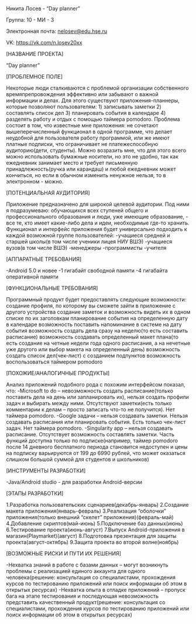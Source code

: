Никита Лосев - “Day planner”

Группа: 10 - МИ - 3

Электронная почта: nelosev@edu.hse.ru

VK: https://vk.com/n.losev20xx

[НАЗВАНИЕ ПРОЕКТА]

“Day planner”

[ПРОБЛЕМНОЕ ПОЛЕ]

Некоторые люди сталкиваются с проблемой организации собственного времяпрепровождения эффективно или забывают о важной информации и делах. Для этого существуют приложения-планнеры, которые позволяют пользователям: 1) записывать заметки 2) составлять список дел 3) планировать события в календаре 4) разделять работу и отдых с помощью таймера pomodoro. Проблема состоит в том, что известные мне приложения: не сочетают вышеперечисленный функционал в одной программе, что делает неудобной для пользователя работу программой, или же имеют платные подписки, что ограничивает не платежеспособную аудиторию(дети, студенты). Можно возразить мне, что для этого всего можно использовать бумажные носители, но это не удобно, так как ежедневник занимает место и требует письменную принадлежность(ручка или карандаш) и любой ежедневник может кончиться, но если в обычном изменить ненужное нельзя, то в электронном - можно. 

[ПОТЕНЦИАЛЬНАЯ АУДИТОРИЯ]

Приложение предназначено для широкой целевой аудитории. Под ними я подразумеваю: обучающихся всех ступеней общего и профессионального образования и люди, уже имеющие образование, - все те, кто имеет какие-либо дела и идеи, необходимые где-то хранить. Функционал и интерфейс приложения будет универсально подходить к каждой возможной группе пользователей:
-учащиеся средней и старшей школы(в том числе ученики лицея НИУ ВШЭ)
-учащиеся вузов(в том числе ВШЭ)
-менеджеры
-программисты
-учителя

[АППАРАТНЫЕ ТРЕБОВАНИЯ]

-Android 5.0 и новее
-1 гигабайт свободной памяти
-4 гигабайта оперативной памяти

[ФУНКЦИОНАЛЬНЫЕ ТРЕБОВАНИЯ]

Программный продукт будет предоставлять следующие возможности:
создание профиля, по которому вы сможете зайти в приложение с другого устройства
создание заметок и возможность видеть их в одном списке по их заголовкам
планирование события на определенную дату в календаре
возможность поставить напоминание в системе на дату события
возможность создать дела сразу на неделю(то есть составить расписание)
возможность создавать определенный макет плана(то есть создание на четные недели года одного расписания, а на нечетные уже другого или выбор макета на определенный день)
возможность создать список дел(чек-лист) с созданием подпунктов
возможность воспользоваться таймером pomodoro

[ПОХОЖИЕ/АНАЛОГИЧНЫЕ ПРОДУКТЫ]

Анализ приложений подобного рода с похожим интерфейсом показал, что:
-Microsoft to do – невозможность создать расписание(только поставить дела на день или запланировать их), нельзя создать профили задач и выбирать между ними. Отсутствуют заметки(есть только комментарии к делам – просто записать что-то не получится). Нет таймера pomodoro.
-Google задачи – нельзя создавать заметки. Нельзя создавать расписания или планировать события. Есть только чек-лист задач. Нет таймера pomodoro.
-Singularity app – нельзя создавать расписание. Отсутствует возможность составлять заметки. Часть функций доступна только по подписке(например, таймер pomodoro после 14 дневного бесплатного периода становится недоступен и цены на подписку варьируются от 199 до 6990 рублей, что может оказаться слишком большой суммой для студентов и школьников)

[ИНСТРУМЕНТЫ РАЗРАБОТКИ]

-Java/Android studio - для разработки Android-версии

[ЭТАПЫ РАЗРАБОТКИ]

1.Разработка пользовательских сценариев(декабрь-январь)
2.Создание макета приложения(январь-февраль)
3.Реализация “оболочки” приложения(только внешний “скелет” приложения)(февраль-май)
4.Добавление скриптов(май-июнь)
5.Подключение баз данных(июнь)
6.Тестирование проекта(июнь-август)
7.Выпуск Android-приложения в магазин(Playmarket)(август)
8.Подготовка презентация для защиты проекта(август-октябрь)
9.Защита проекта во второй волне(ноябрь)

[ВОЗМОЖНЫЕ РИСКИ И ПУТИ ИХ РЕШЕНИЯ]

-Нехватка знаний в работе с базами данных – могут возникнуть проблемы с реализацией единого аккаунта для одного человека(решение: консультация со специалистами, прохождения курсов по тестированию приложений или поиск информации об этом в открытых ресурсах)
-Нехватка опыта в отладке приложений – пропуск бага на этапе тестирования и последующая невозможность представить качественный продукт(решение: консультация со специалистами,  прохождения курсов по тестированию приложений или поиск информации об этом в открытых ресурсах)
